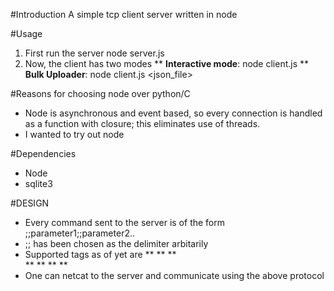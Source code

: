 #Introduction
A simple tcp client server written in node

#Usage
1. First run the server node server.js
2. Now, the client has two modes
** __Interactive mode__: node client.js <hostname> <port>
** __Bulk Uploader__: node client.js <hostname> <port> <json_file>

#Reasons for choosing node over python/C
* Node is asynchronous and event based, so every connection is handled as a
function with closure; this eliminates use of threads.
* I wanted to try out node

#Dependencies
* Node
* sqlite3

#DESIGN
* Every command sent to the server is of the form <TAG>;;parameter1;;parameter2..
* ;; has been chosen as the delimiter arbitarily
* Supported tags as of yet are
** <NEWUSER>
** <OLDUSER>
** <SEARCH>
** <UPLOAD>
** <RESULTS>
** <UPLOADED>
** <REGISTERED>
* One can netcat to the server and communicate using the above protocol

